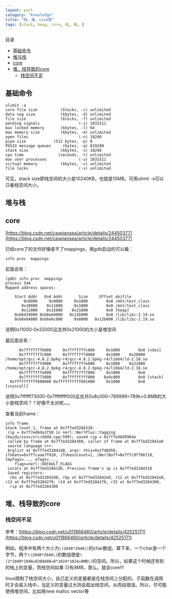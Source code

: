 ```yaml
---
layout: post
category: "knowledge"
title: "栈、堆、core等"
tags: [stack, heap, core, 栈, 堆, ]
---
```


目录

<!-- TOC -->

- [基础命令](#基础命令)
- [堆与栈](#堆与栈)
- [core](#core)
- [堆、栈导致的core](#堆栈导致的core)
    - [栈空间不足](#栈空间不足)

<!-- /TOC -->

## 基础命令

```shell
ulimit -a
core file size          (blocks, -c) unlimited
data seg size           (kbytes, -d) unlimited
file size               (blocks, -f) unlimited
pending signals                 (-i) 1031511
max locked memory       (kbytes, -l) 64
max memory size         (kbytes, -m) unlimited
open files                      (-n) 10240
pipe size            (512 bytes, -p) 8
POSIX message queues     (bytes, -q) 819200
stack size              (kbytes, -s) 10240
cpu time               (seconds, -t) unlimited
max user processes              (-u) 1031511
virtual memory          (kbytes, -v) unlimited
file locks                      (-x) unlimited
```

可见，stack size即栈空间的大小是10240KB，也就是10MB。可用ulimit -s可以只看栈空间大小。

## 堆与栈

## core

[https://blog.csdn.net/caspiansea/article/details/24450377](https://blog.csdn.net/caspiansea/article/details/24450377)

已经core了的文件好像查不了mappings，用gdb启动的可以看：

```shell
info proc  mappings
```

前面会有：

```shell
(gdb) info proc  mappings   
process 544  
Mapped address spaces:  
  
    Start Addr   End Addr       Size     Offset objfile  
        0x8000     0x9000     0x1000        0x0 /mnt/test_class  
       0x10000    0x11000     0x1000        0x0 /mnt/test_class  
       0x11000    0x32000    0x21000        0x0 [heap]  
    0xb6d39000 0xb6e64000   0x12b000        0x0 /lib/libc-2.19.so  
    0xb6e64000 0xb6e6c000     0x8000   0x12b000 /lib/libc-2.19.so  
```

说明0x11000-0x32000这总共0x21000的大小是堆空间

最后面会有：

```shell
      0x7ffff7ffb000     0x7ffff7ffc000     0x1000        0x0 [vdso]
      0x7ffff7ffc000     0x7ffff7ffd000     0x1000    0x20000 /home/opt/gcc-4.8.2.bpkg-r4/gcc-4.8.2.bpkg-r4/lib64/ld-2.18.so
      0x7ffff7ffd000     0x7ffff7ffe000     0x1000    0x21000 /home/opt/gcc-4.8.2.bpkg-r4/gcc-4.8.2.bpkg-r4/lib64/ld-2.18.so
      0x7ffff7ffe000     0x7ffff7fff000     0x1000        0x0 
      0x7ffffff73000     0x7ffffffff000    0x8c000        0x0 [stack]
  0xffffffffff600000 0xffffffffff601000     0x1000        0x0 [vsyscall]
```

说明0x7ffffff73000-0x7ffffffff000这总共0x8c000=789999=789k=0.8MB的大小是栈空间？？好像不太对呢。。。

查看当前frame：

```shell
info frame
Stack level 1, frame at 0x7f7ed3284310:
 rip = 0x7f7ed6da1f50 in nerl::NerlPlus::tagging (baidu/xxxx/src/dddd.cpp:599); saved rip = 0x7f7ed6d9964e
 called by frame at 0x7f7ed3284360, caller of frame at 0x7f7ed32841e0
 source language c++.
 Arglist at 0x7f7ed32841d8, args: this=0x2fd6950, iTokens=0x7f7caae7f010, iTokensCount=1, iNerlBuff=0x7f7c9f706710, tmpTags=..., oTags=..., 
    flags=nerl::DEFAULT_FLAGS
 Locals at 0x7f7ed32841d8, Previous frame's sp is 0x7f7ed3284310
 Saved registers:
  rbx at 0x7f7ed32842d8, rbp at 0x7f7ed32842e0, r12 at 0x7f7ed32842e8, r13 at 0x7f7ed32842f0, r14 at 0x7f7ed32842f8, r15 at 0x7f7ed3284300,
  rip at 0x7f7ed3284308
```

## 堆、栈导致的core

### 栈空间不足

参考：[https://blog.csdn.net/u011866460/article/details/42525171](https://blog.csdn.net/u011866460/article/details/42525171)

例如，程序中有两个大小为`\(2048*2048\)`的char数组，算下来，一个char是一个字节，两个`\(2048*2048\)`的数组便是`\(2*2048*2048=8388608=8*1024*1024=8MB\)`的空间。所以，如果这个时候还有别的栈上的变量，而栈空间如果 只有8MB，那么，就会core!!!

linux限制了栈空间大小，自己定义的变量都是在栈空间上分配的，子函数在调用时才会装入栈中，当定义的变量过大则会超出栈空间，从而段错误。所以，尽可能使用堆空间，比如用new malloc vector等
